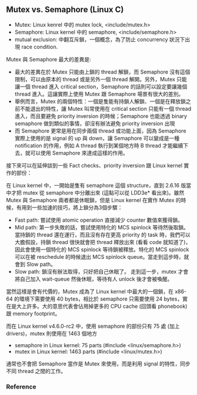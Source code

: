 ## Mutex vs. Semaphore (Linux C)

* Mutex: Linux kenrel 中的 mutex lock, <include/mutex.h>
* Semaphore: Linux kernel 中的 semaphore, <include/semaphore.h>
* mutual exclusion: 中翻互斥鎖，一個概念，為了防止 concurrency 狀況下出現 race condition.

Mutex 與 Semaphore 最大的差異是:

* 最大的差異在於 Mutex 只能由上鎖的 thread 解鎖，而 Semaphore 沒有這個限制，可以由原本的 thread 或是另外一個 thread 解開。另外，Mutex 只能讓一個 thread 進入 critical section，Semaphore 的話則可以設定要讓幾個 thread 進入。這讓實際上使用 Mutex 跟 Semaphore 場景有很大的差別。
* 舉例而言，Mutex 的兩個特性：一個是隻能有持鎖人解鎖、一個是在釋放鎖之前不能退出的特性，讓 Mutex 叫常使用在 critical section 只能有一個 thread 進入，而且要避免 priority inversion 的時候；Semaphore 也能透過 binary semaphore 做到類似的事情，卻沒有辦法避免 priority inversion 出現
* 而 Semaphore 更常是用在同步兩個 thread 或功能上面，因為 Semaphore 實際上使用的是 signal 的 up 與 down，讓 Semaphore 可以變成是一種 notification 的作用，例如 A thread 執行到某個地方時 B thread 才能繼續下去，就可以使用 Semaphore 來達成這樣的作用。

接下來可以在延伸談到一些 Fact checks、priority inversion 跟 Linux kernel 實作的部份：

在 Linux kernel 中，一開始是隻有 semaphore 這個 structure，直到 2.6.16 版當中才把 mutex 從 semaphore 中分離出來 (這點可以從 LDD3e* 看出來)。雖然 Mutex 與 Semaphore 兩者都是休眠鎖，但是 Linux kernel 在實作 Mutex 的時候，有用到一些加速的技巧，將上鎖分為3個步驟：

* Fast path: 嘗試使用 atomic operation 直接減少 counter 數值來獲得鎖。
* Mid path: 第一步失敗的話，嘗試使用特化的 MCS spinlock 等待然後取鎖。 當持鎖的 thread 還在運行，而且沒有存在更高 priority 的 task 時，我們可以大膽假設，持鎖 thread 很快就會把 thread 釋放出來 (看看 code 就知道了)，因此會使用一個特化的 MCS spinlock 等待鎖被釋放。特化的 MCS spinlock 可以在被 reschedule 的時候退出 MCS spinlock queue。當走到這步時，就會到 Slow path。
* Slow path: 鎖沒有辦法取得，只好把自己休眠了。 走到這一步，mutex 才會將自己加入 wait-queue 然後休眠，等待有人 unlock 後才會被喚醒。

當然這樣是會有代價的，Mutex 成為了 Linux kernel 中最大的一個鎖，在 x86-64 的環境下需要使用 40 bytes，相比於 semaphore 只需要使用 24 bytes，實在是大上許多。大的意思代表會佔用掉更多的 CPU cache (回頭看 phonebook) 跟 memory footprint。

而在 Linux kernel v4.6.0-rc2 中，使用 semaphore 的部份只有 75 處 (加上 drivers)，mutex 則使用在 1463 個地方

* semaphore in Linux kernel: 75 parts (#include <linux/semaphore.h>)
* mutex in Linux kernel: 1463 parts (#include <linux/mutex.h>)

通常也不會把 Semaphore 當作是 Mutex 來使用，而是利用 signal 的特性，同步不同 thread 之間的工作。

### Reference



